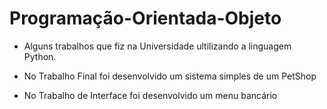 # Programação-Orientada-Objeto

- Alguns trabalhos que fiz na Universidade ultilizando a linguagem Python.

- No Trabalho Final foi desenvolvido um sistema simples de um PetShop
- No Trabalho de Interface foi desenvolvido um menu bancário

